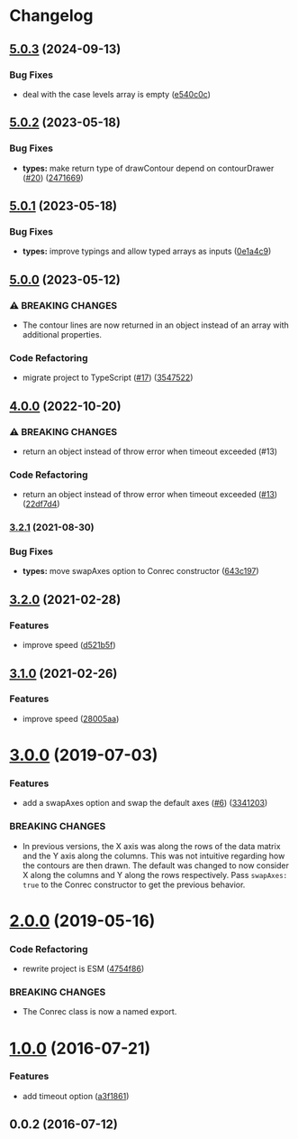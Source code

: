 # Changelog

## [5.0.3](https://github.com/mljs/conrec/compare/v5.0.2...v5.0.3) (2024-09-13)


### Bug Fixes

* deal with the case levels array is empty ([e540c0c](https://github.com/mljs/conrec/commit/e540c0cf0b90222341ca19926e6cff1c24266830))

## [5.0.2](https://github.com/mljs/conrec/compare/v5.0.1...v5.0.2) (2023-05-18)


### Bug Fixes

* **types:** make return type of drawContour depend on contourDrawer ([#20](https://github.com/mljs/conrec/issues/20)) ([2471669](https://github.com/mljs/conrec/commit/24716692dd36c0dc6f7aafc8d87da069563e266e))

## [5.0.1](https://github.com/mljs/conrec/compare/v5.0.0...v5.0.1) (2023-05-18)


### Bug Fixes

* **types:** improve typings and allow typed arrays as inputs ([0e1a4c9](https://github.com/mljs/conrec/commit/0e1a4c9b328e8454248d58646ca6eddf37233984))

## [5.0.0](https://github.com/mljs/conrec/compare/v4.0.0...v5.0.0) (2023-05-12)


### ⚠ BREAKING CHANGES

* The contour lines are now returned in an object instead of an array with additional properties.

### Code Refactoring

* migrate project to TypeScript ([#17](https://github.com/mljs/conrec/issues/17)) ([3547522](https://github.com/mljs/conrec/commit/35475226cfec8708f855957a9bede77b886c0402))

## [4.0.0](https://github.com/mljs/conrec/compare/v3.2.1...v4.0.0) (2022-10-20)


### ⚠ BREAKING CHANGES

* return an object instead of throw error when timeout exceeded (#13)

### Code Refactoring

* return an object instead of throw error when timeout exceeded ([#13](https://github.com/mljs/conrec/issues/13)) ([22df7d4](https://github.com/mljs/conrec/commit/22df7d4f6308714f78fc0e8a9264ae458bb8feb3))

### [3.2.1](https://www.github.com/mljs/conrec/compare/v3.2.0...v3.2.1) (2021-08-30)


### Bug Fixes

* **types:** move swapAxes option to Conrec constructor ([643c197](https://www.github.com/mljs/conrec/commit/643c1977d10f8ca9e74e5e9f8ff09279c6daf535))

## [3.2.0](https://www.github.com/mljs/conrec/compare/v3.1.0...v3.2.0) (2021-02-28)


### Features

* improve speed ([d521b5f](https://www.github.com/mljs/conrec/commit/d521b5f2853042455e5a35e71b62bdc5f90896e4))

## [3.1.0](https://github.com/mljs/conrec/compare/v3.0.0...v3.1.0) (2021-02-26)


### Features

* improve speed ([28005aa](https://github.com/mljs/conrec/commit/28005aa2a3ce465d21793461155c642920ce526c))

# [3.0.0](https://github.com/mljs/conrec/compare/v2.0.0...v3.0.0) (2019-07-03)


### Features

* add a swapAxes option and swap the default axes ([#6](https://github.com/mljs/conrec/issues/6)) ([3341203](https://github.com/mljs/conrec/commit/3341203))


### BREAKING CHANGES

* In previous versions, the X axis was along the rows of the data matrix
and the Y axis along the columns. This was not intuitive regarding how
the contours are then drawn. The default was changed to now consider X
along the columns and Y along the rows respectively.
Pass `swapAxes: true` to the Conrec constructor to get the previous
behavior.



# [2.0.0](https://github.com/mljs/conrec/compare/v1.0.0...v2.0.0) (2019-05-16)


### Code Refactoring

* rewrite project is ESM ([4754f86](https://github.com/mljs/conrec/commit/4754f86))


### BREAKING CHANGES

* The Conrec class is now a named export.



<a name="1.0.0"></a>
# [1.0.0](https://github.com/mljs/conrec/compare/v0.0.2...v1.0.0) (2016-07-21)


### Features

* add timeout option ([a3f1861](https://github.com/mljs/conrec/commit/a3f1861))



<a name="0.0.2"></a>
## 0.0.2 (2016-07-12)
